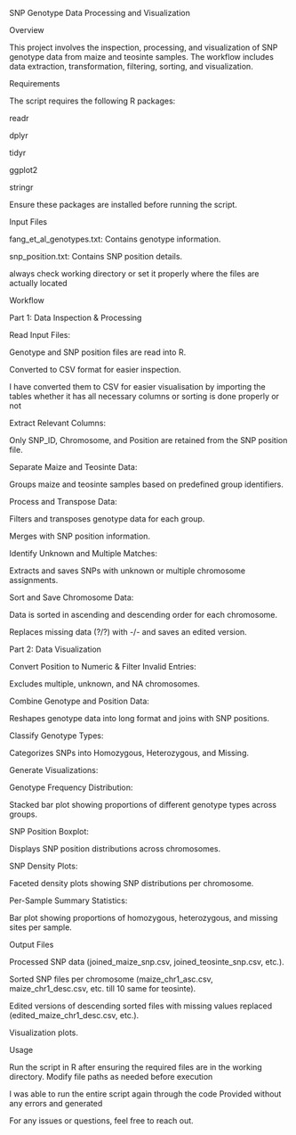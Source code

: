 SNP Genotype Data Processing and Visualization

Overview

This project involves the inspection, processing, and visualization of SNP genotype data from maize and teosinte samples. The workflow includes data extraction, transformation, filtering, sorting, and visualization.

Requirements

The script requires the following R packages:

readr

dplyr

tidyr

ggplot2

stringr

Ensure these packages are installed before running the script.

Input Files

fang_et_al_genotypes.txt: Contains genotype information.

snp_position.txt: Contains SNP position details.


always check working directory or set it properly where the files are actually located 

Workflow

Part 1: Data Inspection & Processing

Read Input Files:

Genotype and SNP position files are read into R.

Converted to CSV format for easier inspection.

I have converted them to CSV for easier visualisation by importing the tables whether it has all necessary columns or sorting is done properly or not 

Extract Relevant Columns:

Only SNP_ID, Chromosome, and Position are retained from the SNP position file.


Separate Maize and Teosinte Data:

Groups maize and teosinte samples based on predefined group identifiers.

Process and Transpose Data:

Filters and transposes genotype data for each group.

Merges with SNP position information.

Identify Unknown and Multiple Matches:

Extracts and saves SNPs with unknown or multiple chromosome assignments.

Sort and Save Chromosome Data:

Data is sorted in ascending and descending order for each chromosome.

Replaces missing data (?/?) with -/- and saves an edited version.

Part 2: Data Visualization

Convert Position to Numeric & Filter Invalid Entries:

Excludes multiple, unknown, and NA chromosomes.

Combine Genotype and Position Data:

Reshapes genotype data into long format and joins with SNP positions.

Classify Genotype Types:

Categorizes SNPs into Homozygous, Heterozygous, and Missing.

Generate Visualizations:

Genotype Frequency Distribution:

Stacked bar plot showing proportions of different genotype types across groups.

SNP Position Boxplot:

Displays SNP position distributions across chromosomes.

SNP Density Plots:

Faceted density plots showing SNP distributions per chromosome.

Per-Sample Summary Statistics:

Bar plot showing proportions of homozygous, heterozygous, and missing sites per sample.

Output Files

Processed SNP data (joined_maize_snp.csv, joined_teosinte_snp.csv, etc.).

Sorted SNP files per chromosome (maize_chr1_asc.csv, maize_chr1_desc.csv, etc. till 10 same for teosinte).

Edited versions of descending sorted files with missing values replaced (edited_maize_chr1_desc.csv, etc.).

Visualization plots.

Usage

Run the script in R after ensuring the required files are in the working directory. Modify file paths as needed before execution

I was able to run the entire script again through the code Provided without any errors and generated 

For any issues or questions, feel free to reach out.


